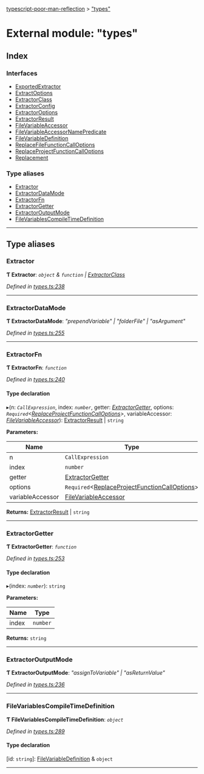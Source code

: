 [typescript-poor-man-reflection](../README.md) > ["types"](../modules/_types_.md)

# External module: "types"

## Index

### Interfaces

* [ExportedExtractor](../interfaces/_types_.exportedextractor.md)
* [ExtractOptions](../interfaces/_types_.extractoptions.md)
* [ExtractorClass](../interfaces/_types_.extractorclass.md)
* [ExtractorConfig](../interfaces/_types_.extractorconfig.md)
* [ExtractorOptions](../interfaces/_types_.extractoroptions.md)
* [ExtractorResult](../interfaces/_types_.extractorresult.md)
* [FileVariableAccessor](../interfaces/_types_.filevariableaccessor.md)
* [FileVariableAccessorNamePredicate](../interfaces/_types_.filevariableaccessornamepredicate.md)
* [FileVariableDefinition](../interfaces/_types_.filevariabledefinition.md)
* [ReplaceFileFunctionCallOptions](../interfaces/_types_.replacefilefunctioncalloptions.md)
* [ReplaceProjectFunctionCallOptions](../interfaces/_types_.replaceprojectfunctioncalloptions.md)
* [Replacement](../interfaces/_types_.replacement.md)

### Type aliases

* [Extractor](_types_.md#extractor)
* [ExtractorDataMode](_types_.md#extractordatamode)
* [ExtractorFn](_types_.md#extractorfn)
* [ExtractorGetter](_types_.md#extractorgetter)
* [ExtractorOutputMode](_types_.md#extractoroutputmode)
* [FileVariablesCompileTimeDefinition](_types_.md#filevariablescompiletimedefinition)

---

## Type aliases

<a id="extractor"></a>

###  Extractor

**Ƭ Extractor**: *`object` & `function` \| [ExtractorClass](../interfaces/_types_.extractorclass.md)*

*Defined in [types.ts:238](https://github.com/cancerberoSgx/typescript-poor-man-reflection/blob/3c8d91b/src/types.ts#L238)*

___
<a id="extractordatamode"></a>

###  ExtractorDataMode

**Ƭ ExtractorDataMode**: *"prependVariable" \| "folderFile" \| "asArgument"*

*Defined in [types.ts:255](https://github.com/cancerberoSgx/typescript-poor-man-reflection/blob/3c8d91b/src/types.ts#L255)*

___
<a id="extractorfn"></a>

###  ExtractorFn

**Ƭ ExtractorFn**: *`function`*

*Defined in [types.ts:240](https://github.com/cancerberoSgx/typescript-poor-man-reflection/blob/3c8d91b/src/types.ts#L240)*

#### Type declaration
▸(n: *`CallExpression`*, index: *`number`*, getter: *[ExtractorGetter](_types_.md#extractorgetter)*, options: *`Required`<[ReplaceProjectFunctionCallOptions](../interfaces/_types_.replaceprojectfunctioncalloptions.md)>*, variableAccessor: *[FileVariableAccessor](../interfaces/_types_.filevariableaccessor.md)*): [ExtractorResult](../interfaces/_types_.extractorresult.md) \| `string`

**Parameters:**

| Name | Type |
| ------ | ------ |
| n | `CallExpression` |
| index | `number` |
| getter | [ExtractorGetter](_types_.md#extractorgetter) |
| options | `Required`<[ReplaceProjectFunctionCallOptions](../interfaces/_types_.replaceprojectfunctioncalloptions.md)> |
| variableAccessor | [FileVariableAccessor](../interfaces/_types_.filevariableaccessor.md) |

**Returns:** [ExtractorResult](../interfaces/_types_.extractorresult.md) \| `string`

___
<a id="extractorgetter"></a>

###  ExtractorGetter

**Ƭ ExtractorGetter**: *`function`*

*Defined in [types.ts:253](https://github.com/cancerberoSgx/typescript-poor-man-reflection/blob/3c8d91b/src/types.ts#L253)*

#### Type declaration
▸(index: *`number`*): `string`

**Parameters:**

| Name | Type |
| ------ | ------ |
| index | `number` |

**Returns:** `string`

___
<a id="extractoroutputmode"></a>

###  ExtractorOutputMode

**Ƭ ExtractorOutputMode**: *"assignToVariable" \| "asReturnValue"*

*Defined in [types.ts:236](https://github.com/cancerberoSgx/typescript-poor-man-reflection/blob/3c8d91b/src/types.ts#L236)*

___
<a id="filevariablescompiletimedefinition"></a>

###  FileVariablesCompileTimeDefinition

**Ƭ FileVariablesCompileTimeDefinition**: *`object`*

*Defined in [types.ts:289](https://github.com/cancerberoSgx/typescript-poor-man-reflection/blob/3c8d91b/src/types.ts#L289)*

#### Type declaration

[id: `string`]: [FileVariableDefinition](../interfaces/_types_.filevariabledefinition.md) & `object`

___

